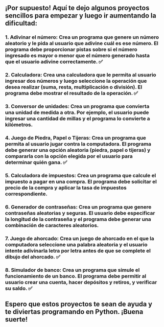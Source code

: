 ## ¡Por supuesto! Aquí te dejo algunos proyectos sencillos para empezar y luego ir aumentando la dificultad:

### 1. Adivinar el número: Crea un programa que genere un número aleatorio y le pida al usuario que adivine cuál es ese número. El programa debe proporcionar pistas sobre si el número ingresado es mayor o menor que el número generado hasta que el usuario adivine correctamente. ✅

### 2. Calculadora: Crea una calculadora que le permita al usuario ingresar dos números y luego seleccione la operación que desea realizar (suma, resta, multiplicación o división). El programa debe mostrar el resultado de la operación. ✅

### 3. Conversor de unidades: Crea un programa que convierta una unidad de medida a otra. Por ejemplo, el usuario puede ingresar una cantidad de millas y el programa lo convierte a kilómetros.

### 4. Juego de Piedra, Papel o Tijeras: Crea un programa que permita al usuario jugar contra la computadora. El programa debe generar una opción aleatoria (piedra, papel o tijeras) y compararla con la opción elegida por el usuario para determinar quién gana. ✅

### 5. Calculadora de impuestos: Crea un programa que calcule el impuesto a pagar en una compra. El programa debe solicitar el precio de la compra y aplicar la tasa de impuestos correspondiente.

### 6. Generador de contraseñas: Crea un programa que genere contraseñas aleatorias y seguras. El usuario debe especificar la longitud de la contraseña y el programa debe generar una combinación de caracteres aleatorios.

### 7. Juego de ahorcado: Crea un juego de ahorcado en el que la computadora seleccione una palabra aleatoria y el usuario intente adivinarla letra por letra antes de que se complete el dibujo del ahorcado. ✅

### 8. Simulador de banco: Crea un programa que simule el funcionamiento de un banco. El programa debe permitir al usuario crear una cuenta, hacer depósitos y retiros, y verificar su saldo. ✅

## Espero que estos proyectos te sean de ayuda y te diviertas programando en Python. ¡Buena suerte!
